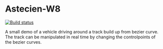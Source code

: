 # Astecien-W8

[![Build status](https://ci.appveyor.com/api/projects/status/xuuxla74p059tpw3?svg=true)](https://ci.appveyor.com/project/kalkie/astecien-w8)

A small demo of a vehicle driving around a track build up from bezier curve. The track can be manipulated in real time by changing the controlpoints of the bezier curves.

